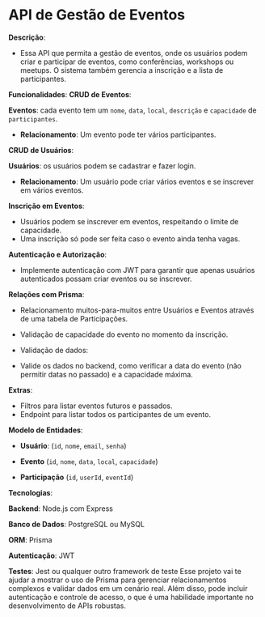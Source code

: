 # **API de Gestão de Eventos**

**Descrição**:
- Essa API que permita a gestão de eventos, onde os usuários podem criar e participar de eventos, como conferências, workshops ou meetups. O sistema também gerencia a 
  inscrição e a lista de participantes.

**Funcionalidades**:
**CRUD de Eventos**:

**Eventos**: cada evento tem um `nome`, `data`, `local`, `descrição` e `capacidade` de `participantes`.
- **Relacionamento**: Um evento pode ter vários participantes.
  
**CRUD de Usuários**:

**Usuários**: os usuários podem se cadastrar e fazer login.

- **Relacionamento**: Um usuário pode criar vários eventos e se inscrever em vários eventos.
  
**Inscrição em Eventos**:

- Usuários podem se inscrever em eventos, respeitando o limite de capacidade.
- Uma inscrição só pode ser feita caso o evento ainda tenha vagas.
  
**Autenticação e Autorização**:

- Implemente autenticação com JWT para garantir que apenas usuários autenticados possam criar eventos ou se inscrever.
  
**Relações com Prisma**:

- Relacionamento muitos-para-muitos entre Usuários e Eventos através de uma tabela de Participações.
- Validação de capacidade do evento no momento da inscrição.
- Validação de dados:

- Valide os dados no backend, como verificar a data do evento (não permitir datas no passado) e a capacidade máxima.

**Extras**:

- Filtros para listar eventos futuros e passados.
- Endpoint para listar todos os participantes de um evento.

**Modelo de Entidades**:

- **Usuário**: (`id`, `nome`, `email`, `senha`)
  
- **Evento** (`id`, `nome`, `data`, `local`, `capacidade`)

- **Participação** (`id`, `userId`, `eventId`)

**Tecnologias**:

**Backend**: Node.js com Express
  
**Banco de Dados**: PostgreSQL ou MySQL

**ORM**: Prisma

**Autenticação**: JWT

**Testes**: Jest ou qualquer outro framework de teste
Esse projeto vai te ajudar a mostrar o uso de Prisma para gerenciar relacionamentos complexos e validar dados em um cenário real. Além disso, pode incluir autenticação e controle de acesso, o que é uma habilidade importante no desenvolvimento de APIs robustas.
